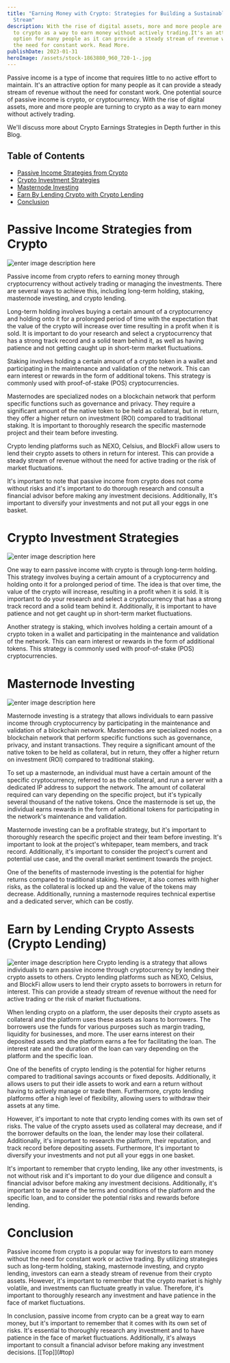 ```yaml
---
title: "Earning Money with Crypto: Strategies for Building a Sustainable Revenue
  Stream"
description: With the rise of digital assets, more and more people are turning
  to crypto as a way to earn money without actively trading.It's an attractive
  option for many people as it can provide a steady stream of revenue without
  the need for constant work. Read More.
publishDate: 2023-01-31
heroImage: /assets/stock-1863880_960_720-1-.jpg
---
```

Passive income is a type of income that requires little to no active effort to maintain. It's an attractive option for many people as it can provide a steady stream of revenue without the need for constant work. One potential source of passive income is crypto, or cryptocurrency. With the rise of digital assets, more and more people are turning to crypto as a way to earn money without actively trading.

We'll discuss more about Crypto Earnings Strategies in Depth further in this Blog. 

## <a  name="top"></a> Table of Contents

* [Passive Income Strategies from Crypto](#Heading1)
* [Crypto Investment Strategies](#Heading2)
* [Masternode Investing](#Heading3)
* [Earn By Lending Crypto with Crypto Lending](#Lists)
* [Conclusion](#Horizontal)

# <a  name="Heading1"></a>Passive Income Strategies from Crypto

![enter image description here](https://cdn.pixabay.com/photo/2018/02/05/16/21/bitcoin-3132574_960_720.jpg)

Passive income from crypto refers to earning money through cryptocurrency without actively trading or managing the investments. There are several ways to achieve this, including long-term holding, staking, masternode investing, and crypto lending.

Long-term holding involves buying a certain amount of a cryptocurrency and holding onto it for a prolonged period of time with the expectation that the value of the crypto will increase over time resulting in a profit when it is sold. It is important to do your research and select a cryptocurrency that has a strong track record and a solid team behind it, as well as having patience and not getting caught up in short-term market fluctuations.

Staking involves holding a certain amount of a crypto token in a wallet and participating in the maintenance and validation of the network. This can earn interest or rewards in the form of additional tokens. This strategy is commonly used with proof-of-stake (POS) cryptocurrencies.

Masternodes are specialized nodes on a blockchain network that perform specific functions such as governance and privacy. They require a significant amount of the native token to be held as collateral, but in return, they offer a higher return on investment (ROI) compared to traditional staking. It is important to thoroughly research the specific masternode project and their team before investing.

Crypto lending platforms such as NEXO, Celsius, and BlockFi allow users to lend their crypto assets to others in return for interest. This can provide a steady stream of revenue without the need for active trading or the risk of market fluctuations.

It's important to note that passive income from crypto does not come without risks and it's important to do thorough research and consult a financial advisor before making any investment decisions. Additionally, It's important to diversify your investments and not put all your eggs in one basket.


# <a  name="Heading2"></a>Crypto Investment Strategies

![enter image description here](https://cdn.pixabay.com/photo/2017/08/21/17/48/bitcoin-2666200_960_720.jpg)

One way to earn passive income with crypto is through long-term holding. This strategy involves buying a certain amount of a cryptocurrency and holding onto it for a prolonged period of time. The idea is that over time, the value of the crypto will increase, resulting in a profit when it is sold. It is important to do your research and select a cryptocurrency that has a strong track record and a solid team behind it. Additionally, it is important to have patience and not get caught up in short-term market fluctuations.

Another strategy is staking, which involves holding a certain amount of a crypto token in a wallet and participating in the maintenance and validation of the network. This can earn interest or rewards in the form of additional tokens. This strategy is commonly used with proof-of-stake (POS) cryptocurrencies.


# <a  name="Heading3"></a>Masternode Investing

![enter image description here](https://cdn.pixabay.com/photo/2021/08/08/15/06/stock-market-6531146_960_720.jpg)

  Masternode investing is a strategy that allows individuals to earn passive income through cryptocurrency by participating in the maintenance and validation of a blockchain network. Masternodes are specialized nodes on a blockchain network that perform specific functions such as governance, privacy, and instant transactions. They require a significant amount of the native token to be held as collateral, but in return, they offer a higher return on investment (ROI) compared to traditional staking.

To set up a masternode, an individual must have a certain amount of the specific cryptocurrency, referred to as the collateral, and run a server with a dedicated IP address to support the network. The amount of collateral required can vary depending on the specific project, but it's typically several thousand of the native tokens. Once the masternode is set up, the individual earns rewards in the form of additional tokens for participating in the network's maintenance and validation.

Masternode investing can be a profitable strategy, but it's important to thoroughly research the specific project and their team before investing. It's important to look at the project's whitepaper, team members, and track record. Additionally, it's important to consider the project's current and potential use case, and the overall market sentiment towards the project.

One of the benefits of masternode investing is the potential for higher returns compared to traditional staking. However, it also comes with higher risks, as the collateral is locked up and the value of the tokens may decrease. Additionally, running a masternode requires technical expertise and a dedicated server, which can be costly.

# <a  name="Heading4"></a>Earn by Lending Crypto Assests (Crypto Lending)

 ![enter image description here](https://cdn.pixabay.com/photo/2021/10/09/06/23/stock-market-6693060_960_720.jpg)
Crypto lending is a strategy that allows individuals to earn passive income through cryptocurrency by lending their crypto assets to others. Crypto lending platforms such as NEXO, Celsius, and BlockFi allow users to lend their crypto assets to borrowers in return for interest. This can provide a steady stream of revenue without the need for active trading or the risk of market fluctuations.

When lending crypto on a platform, the user deposits their crypto assets as collateral and the platform uses these assets as loans to borrowers. The borrowers use the funds for various purposes such as margin trading, liquidity for businesses, and more. The user earns interest on their deposited assets and the platform earns a fee for facilitating the loan. The interest rate and the duration of the loan can vary depending on the platform and the specific loan.

One of the benefits of crypto lending is the potential for higher returns compared to traditional savings accounts or fixed deposits. Additionally, it allows users to put their idle assets to work and earn a return without having to actively manage or trade them. Furthermore, crypto lending platforms offer a high level of flexibility, allowing users to withdraw their assets at any time.

However, it's important to note that crypto lending comes with its own set of risks. The value of the crypto assets used as collateral may decrease, and if the borrower defaults on the loan, the lender may lose their collateral. Additionally, it's important to research the platform, their reputation, and track record before depositing assets. Furthermore, It's important to diversify your investments and not put all your eggs in one basket.

It's important to remember that crypto lending, like any other investments, is not without risk and it's important to do your due diligence and consult a financial advisor before making any investment decisions. Additionally, it's important to be aware of the terms and conditions of the platform and the specific loan, and to consider the potential risks and rewards before lending.

# <a  name="Heading5"></a>Conclusion

Passive income from crypto is a popular way for investors to earn money without the need for constant work or active trading. By utilizing strategies such as long-term holding, staking, masternode investing, and crypto lending, investors can earn a steady stream of revenue from their crypto assets. However, it's important to remember that the crypto market is highly volatile, and investments can fluctuate greatly in value. Therefore, it's important to thoroughly research any investment and have patience in the face of market fluctuations.

In conclusion, passive income from crypto can be a great way to earn money, but it's important to remember that it comes with its own set of risks. It's essential to thoroughly research any investment and to have patience in the face of market fluctuations. Additionally, it's always important to consult a financial advisor before making any investment decisions.
[\[Top]](#top)
